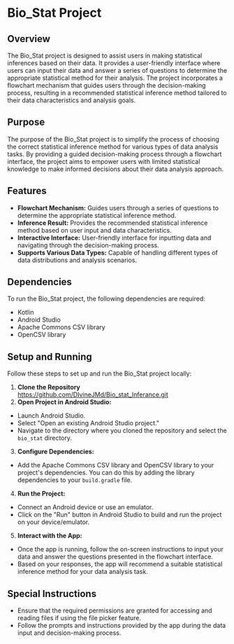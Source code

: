# Bio_Stat Project

## Overview

The Bio_Stat project is designed to assist users in making statistical inferences based on their data. It provides a user-friendly interface where users can input their data and answer a series of questions to determine the appropriate statistical method for their analysis. The project incorporates a flowchart mechanism that guides users through the decision-making process, resulting in a recommended statistical inference method tailored to their data characteristics and analysis goals.

## Purpose

The purpose of the Bio_Stat project is to simplify the process of choosing the correct statistical inference method for various types of data analysis tasks. By providing a guided decision-making process through a flowchart interface, the project aims to empower users with limited statistical knowledge to make informed decisions about their data analysis approach.

## Features

- **Flowchart Mechanism:** Guides users through a series of questions to determine the appropriate statistical inference method.
- **Inference Result:** Provides the recommended statistical inference method based on user input and data characteristics.
- **Interactive Interface:** User-friendly interface for inputting data and navigating through the decision-making process.
- **Supports Various Data Types:** Capable of handling different types of data distributions and analysis scenarios.

## Dependencies

To run the Bio_Stat project, the following dependencies are required:

- Kotlin
- Android Studio
- Apache Commons CSV library
- OpenCSV library

## Setup and Running

Follow these steps to set up and run the Bio_Stat project locally:

1. **Clone the Repository**
    https://github.com/DIvineJMd/Bio_stat_Inferance.git
2. **Open Project in Android Studio:**
- Launch Android Studio.
- Select "Open an existing Android Studio project."
- Navigate to the directory where you cloned the repository and select the `bio_stat` directory.

3. **Configure Dependencies:**
- Add the Apache Commons CSV library and OpenCSV library to your project's dependencies. You can do this by adding the library dependencies to your `build.gradle` file.

4. **Run the Project:**
- Connect an Android device or use an emulator.
- Click on the "Run" button in Android Studio to build and run the project on your device/emulator.

5. **Interact with the App:**
- Once the app is running, follow the on-screen instructions to input your data and answer the questions presented in the flowchart interface.
- Based on your responses, the app will recommend a suitable statistical inference method for your data analysis task.

## Special Instructions

- Ensure that the required permissions are granted for accessing and reading files if using the file picker feature.
- Follow the prompts and instructions provided by the app during the data input and decision-making process.
